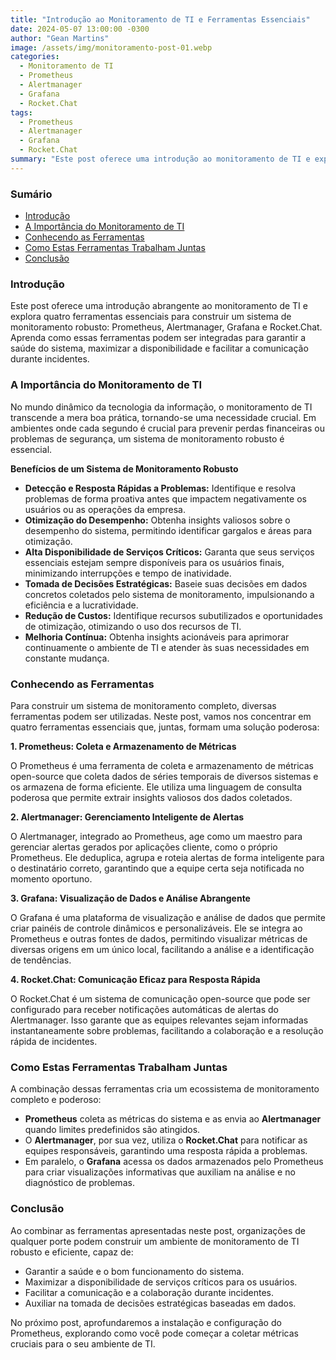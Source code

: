 ```yaml
---
title: "Introdução ao Monitoramento de TI e Ferramentas Essenciais"
date: 2024-05-07 13:00:00 -0300
author: "Gean Martins"
image: /assets/img/monitoramento-post-01.webp
categories: 
  - Monitoramento de TI
  - Prometheus
  - Alertmanager
  - Grafana
  - Rocket.Chat
tags:
  - Prometheus
  - Alertmanager
  - Grafana
  - Rocket.Chat
summary: "Este post oferece uma introdução ao monitoramento de TI e explora quatro ferramentas essenciais: Prometheus, Alertmanager, Grafana e Rocket.Chat. Aprenda como essas ferramentas podem ser integradas para criar um sistema de monitoramento robusto."
---
```


### Sumário

- [Introdução](#introdução)
- [A Importância do Monitoramento de TI](#a-importância-do-monitoramento-de-ti)
- [Conhecendo as Ferramentas](#conhecendo-as-ferramentas)
- [Como Estas Ferramentas Trabalham Juntas](#como-estas-ferramentas-trabalham-juntas)
- [Conclusão](#conclusão)

### Introdução

Este post oferece uma introdução abrangente ao monitoramento de TI e explora quatro ferramentas essenciais para construir um sistema de monitoramento robusto: Prometheus, Alertmanager, Grafana e Rocket.Chat. Aprenda como essas ferramentas podem ser integradas para garantir a saúde do sistema, maximizar a disponibilidade e facilitar a comunicação durante incidentes.

### A Importância do Monitoramento de TI

No mundo dinâmico da tecnologia da informação, o monitoramento de TI transcende a mera boa prática, tornando-se uma necessidade crucial. Em ambientes onde cada segundo é crucial para prevenir perdas financeiras ou problemas de segurança, um sistema de monitoramento robusto é essencial. 

**Benefícios de um Sistema de Monitoramento Robusto**

* **Detecção e Resposta Rápidas a Problemas:** Identifique e resolva problemas de forma proativa antes que impactem negativamente os usuários ou as operações da empresa.
* **Otimização do Desempenho:** Obtenha insights valiosos sobre o desempenho do sistema, permitindo identificar gargalos e áreas para otimização.
* **Alta Disponibilidade de Serviços Críticos:** Garanta que seus serviços essenciais estejam sempre disponíveis para os usuários finais, minimizando interrupções e tempo de inatividade.
* **Tomada de Decisões Estratégicas:** Baseie suas decisões em dados concretos coletados pelo sistema de monitoramento, impulsionando a eficiência e a lucratividade.
* **Redução de Custos:** Identifique recursos subutilizados e oportunidades de otimização, otimizando o uso dos recursos de TI.
* **Melhoria Contínua:** Obtenha insights acionáveis para aprimorar continuamente o ambiente de TI e atender às suas necessidades em constante mudança.

### Conhecendo as Ferramentas

Para construir um sistema de monitoramento completo, diversas ferramentas podem ser utilizadas. Neste post, vamos nos concentrar em quatro ferramentas essenciais que, juntas, formam uma solução poderosa:

**1. Prometheus: Coleta e Armazenamento de Métricas**

O Prometheus é uma ferramenta de coleta e armazenamento de métricas open-source que coleta dados de séries temporais de diversos sistemas e os armazena de forma eficiente. Ele utiliza uma linguagem de consulta poderosa que permite extrair insights valiosos dos dados coletados.

**2. Alertmanager: Gerenciamento Inteligente de Alertas**

O Alertmanager, integrado ao Prometheus, age como um maestro para gerenciar alertas gerados por aplicações cliente, como o próprio Prometheus. Ele deduplica, agrupa e roteia alertas de forma inteligente para o destinatário correto, garantindo que a equipe certa seja notificada no momento oportuno.

**3. Grafana: Visualização de Dados e Análise Abrangente**

O Grafana é uma plataforma de visualização e análise de dados que permite criar painéis de controle dinâmicos e personalizáveis. Ele se integra ao Prometheus e outras fontes de dados, permitindo visualizar métricas de diversas origens em um único local, facilitando a análise e a identificação de tendências.

**4. Rocket.Chat: Comunicação Eficaz para Resposta Rápida**

O Rocket.Chat é um sistema de comunicação open-source que pode ser configurado para receber notificações automáticas de alertas do Alertmanager. Isso garante que as equipes relevantes sejam informadas instantaneamente sobre problemas, facilitando a colaboração e a resolução rápida de incidentes.

### Como Estas Ferramentas Trabalham Juntas

A combinação dessas ferramentas cria um ecossistema de monitoramento completo e poderoso:

* **Prometheus** coleta as métricas do sistema e as envia ao **Alertmanager** quando limites predefinidos são atingidos.
* O **Alertmanager**, por sua vez, utiliza o **Rocket.Chat** para notificar as equipes responsáveis, garantindo uma resposta rápida a problemas.
* Em paralelo, o **Grafana** acessa os dados armazenados pelo Prometheus para criar visualizações informativas que auxiliam na análise e no diagnóstico de problemas.

### Conclusão

Ao combinar as ferramentas apresentadas neste post, organizações de qualquer porte podem construir um ambiente de monitoramento de TI robusto e eficiente, capaz de:

* Garantir a saúde e o bom funcionamento do sistema.
* Maximizar a disponibilidade de serviços críticos para os usuários.
* Facilitar a comunicação e a colaboração durante incidentes.
* Auxiliar na tomada de decisões estratégicas baseadas em dados.

No próximo post, aprofundaremos a instalação e configuração do Prometheus, explorando como você pode começar a coletar métricas cruciais para o seu ambiente de TI.
